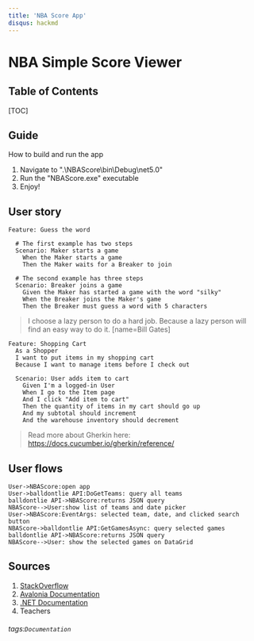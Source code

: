 ```yaml
---
title: 'NBA Score App'
disqus: hackmd
---
```


NBA Simple Score Viewer
===

## Table of Contents

[TOC]

## Guide

How to build and run the app

1. Navigate to ".\NBAScore\bin\Debug\net5.0"
2. Run the "NBAScore.exe" executable
3. Enjoy!

User story
---

```gherkin=
Feature: Guess the word

  # The first example has two steps
  Scenario: Maker starts a game
    When the Maker starts a game
    Then the Maker waits for a Breaker to join

  # The second example has three steps
  Scenario: Breaker joins a game
    Given the Maker has started a game with the word "silky"
    When the Breaker joins the Maker's game
    Then the Breaker must guess a word with 5 characters
```
> I choose a lazy person to do a hard job. Because a lazy person will find an easy way to do it. [name=Bill Gates]


```gherkin=
Feature: Shopping Cart
  As a Shopper
  I want to put items in my shopping cart
  Because I want to manage items before I check out

  Scenario: User adds item to cart
    Given I'm a logged-in User
    When I go to the Item page
    And I click "Add item to cart"
    Then the quantity of items in my cart should go up
    And my subtotal should increment
    And the warehouse inventory should decrement
```

> Read more about Gherkin here: https://docs.cucumber.io/gherkin/reference/

User flows
---
```sequence
User->NBAScore:open app
User->balldontlie API:DoGetTeams: query all teams
balldontlie API->NBAScore:returns JSON query
NBAScore-->User:show list of teams and date picker
User->NBAScore:EventArgs: selected team, date, and clicked search button
NBAScore->balldontlie API:GetGamesAsync: query selected games
balldontlie API->NBAScore:returns JSON query
NBAScore-->User: show the selected games on DataGrid
```

## Sources
1. [StackOverflow](https://stackoverflow.com/)
2. [Avalonia Documentation](http://reference.avaloniaui.net/)
3. [.NET Documentation](https://docs.microsoft.com/en-us/dotnet/?view=net-5.0)
4. Teachers



###### tags:`Documentation`

